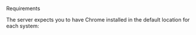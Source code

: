 Requirements

The server expects you to have Chrome installed in the default location for each system: